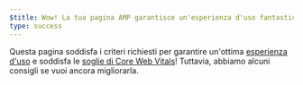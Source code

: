```yaml
---
$title: Wow! La tua pagina AMP garantisce un'esperienza d'uso fantastica!
type: success
---
```


Questa pagina soddisfa i criteri richiesti per garantire un'ottima [esperienza d'uso](https://developers.google.com/search/docs/guides/page-experience?hl=it) e soddisfa le [soglie di Core Web Vitals](http://web.dev/vitals)! Tuttavia, abbiamo alcuni consigli se vuoi ancora migliorarla.
